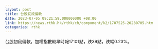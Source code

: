 ```yaml
---
layout: post
title: 台股初段偏軟
date: 2023-07-05 09:21:59.000000000 +08:00
link: https://news.rthk.hk/rthk/ch/component/k2/1707525-20230705.htm
categories: rthk
---
```


台股初段偏軟，加權指數較早時報17101點，跌39點，跌幅0.23%。
